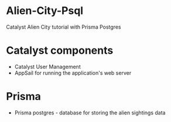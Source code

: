 # Alien-City-Psql
Catalyst Alien City tutorial with Prisma Postgres

# Catalyst components
- Catalyst User Management
- AppSail for running the application's web server

# Prisma
- Prisma postgres - database for storing the alien sightings data
